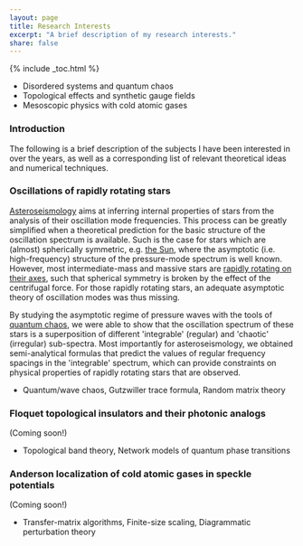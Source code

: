 ```yaml
---
layout: page
title: Research Interests
excerpt: "A brief description of my research interests."
share: false
---
```


{% include _toc.html %}

* Disordered systems and quantum chaos
* Topological effects and synthetic gauge fields
* Mesoscopic physics with cold atomic gases

### Introduction

The following is a brief description of the subjects I have been interested in over the years, as well as a corresponding list of relevant theoretical ideas and numerical techniques. 

### Oscillations of rapidly rotating stars

[Asteroseismology](http://www.nature.com/news/kepler-s-surprise-the-sounds-of-the-stars-1.9724) aims at inferring internal properties of stars from the analysis of their oscillation mode frequencies. 
This process can be greatly simplified when a theoretical prediction for the basic structure of the oscillation spectrum is available. 
Such is the case for stars which are (almost) spherically symmetric, e.g. [the Sun](http://sohowww.nascom.nasa.gov/gallery/bestofsoho.html), where the asymptotic (i.e. high-frequency) structure of the pressure-mode spectrum is well known.
However, most intermediate-mass and massive stars are [rapidly rotating on their axes](http://dept.astro.lsa.umich.edu/~monnier/Altair2007/altair2007.html), such that spherical symmetry is broken by the effect of the centrifugal force.
For those rapidly rotating stars, an adequate asymptotic theory of oscillation modes was thus missing. 

By studying the asymptotic regime of pressure waves with the tools of [quantum chaos](http://www.scientificamerican.com/article/quantum-chaos-subatomic-worlds/), we were able to show that the oscillation spectrum 
of these stars is a superposition of different 'integrable' (regular) and 'chaotic' (irregular) sub-spectra. 
Most importantly for asteroseismology, we obtained semi-analytical formulas that predict the values of regular frequency spacings in the 'integrable' spectrum, which can provide constraints on physical properties of rapidly rotating stars that are observed.

   - Quantum/wave chaos, Gutzwiller trace formula, Random matrix theory

### Floquet topological insulators and their photonic analogs

(Coming soon!)

   - Topological band theory, Network models of quantum phase transitions

### Anderson localization of cold atomic gases in speckle potentials

(Coming soon!)

   - Transfer-matrix algorithms, Finite-size scaling, Diagrammatic perturbation theory
